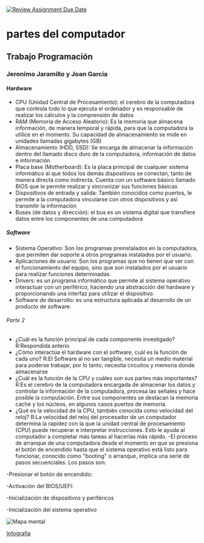 [![Review Assignment Due Date](https://classroom.github.com/assets/deadline-readme-button-22041afd0340ce965d47ae6ef1cefeee28c7c493a6346c4f15d667ab976d596c.svg)](https://classroom.github.com/a/ZHlrD2sU)
# partes del computador
## Trabajo Programación
### Jeronimo Jaramillo y Joan García
#### Hardware 
-	CPU (Unidad Central de Procesamiento): el cerebro de la computadora que controla todo lo que ejecuta el ordenador y es responsable de realizar los cálculos y la comprensión de datos
-	RAM (Memoria de Acceso Aleatorio): Es la memoria que almacena información, de manera temporal y rápida, para que la computadora la utilice en el momento. Su capacidad de almacenamiento se mide en unidades llamadas gigabytes (GB)
-	Almacenamiento (HDD, SSD): Se encarga de almacenar la información dentro del llamado disco duro de la computadora, información de datos e información
-	Placa base (Motherboard): Es la placa principal de cualquier sistema informático al que todos los demás dispositivos se conectan, tanto de manera directa como indirecta. Cuenta con un software básico llamado BIOS que le permite realizar y sincronizar sus funciones básicas
-	Dispositivos de entrada y salida: También conocidos como puertos, le permite a la computadora vincularse con otros dispositivos y así transmitir la información
-	Buses (de datos y dirección): el bus es un sistema digital que transfiere datos entre los componentes de una computadora

##### Software 

-	Sistema Operativo: Son los programas preinstalados en la computadora, que permiten dar soporte a otros programas instalados por el usuario.
-	Aplicaciones de usuario: Son los programas que no tienen que ver con el funcionamiento del equipo, sino que son instalados por el usuario para realizar funciones determinadas.
-	Drivers: es un programa informático que permite al sistema operativo interactuar con un periférico, haciendo una abstracción del hardware y proporcionando una interfaz para utilizar el dispositivo.
-	Software de desarrollo:  es una estructura aplicada al desarrollo de un producto de software.

###### Parte 2
-	¿Cuál es la función principal de cada componente investigado?
R:Respondida anterio
-	¿Cómo interactúa el hardware con el software, cuál es la función de cada uno?
R:El Software al no ser tangible, necesita un medio material para poderse trabajar, por lo tanto, necesita circuitos y memoria donde almacenarse 
-	¿Cuál es la función de la CPU y cuáles son sus partes más importantes?
R:Es el cerebro de la computadora encargada de almacenar los datos y controlar la información de la computadora, procesa las señales y hace posible la computación. Entre sus componentes se destacan la memoria caché y los núcleos, en algunos casos puertos de memoria.
-	¿Qué es la velocidad de la CPU, también conocida como velocidad del reloj? R:La velocidad del reloj del procesador de un computador determina la rapidez con la que la unidad central de procesamiento (CPU) puede recuperar e interpretar instrucciones. Esto le ayuda al computador a completar más tareas al hacerlas más rápido.
-El proceso de arranque de una computadora desde el momento en que se presiona el botón de encendido hasta que el sistema operativo está listo para funcionar, conocido como "booting" o arranque, implica una serie de pasos secuenciales. Los pasos son:

-Presionar el botón de encendido:

-Activación del BIOS/UEFI:

-Inicialización de dispositivos y periféricos

-Inicialización del sistema operativo






![Mapa mental](https://www.canva.com/design/DAGLzfhIpeI/WOaKIYsa1V0bhHKUS6kSew/view?utm_content=DAGLzfhIpeI&utm_campaign=designshare&utm_medium=link&utm_source=editor)

[Infografía](https://concepto.de/componentes-de-una-computadora/)
